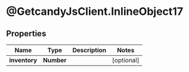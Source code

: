 # @GetcandyJsClient.InlineObject17

## Properties

Name | Type | Description | Notes
------------ | ------------- | ------------- | -------------
**inventory** | **Number** |  | [optional] 


